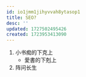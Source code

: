 ```yaml
---
id: io1jmm1jihyvvah8ytasop1
title: SEO?
desc: ''
updated: 1727502495426
created: 1723953413090
---
```


1. 小书痴的下克上
   - 愛書的下剋上
2. 阵问长生

